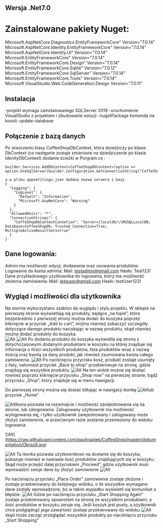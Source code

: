 ## Wersja .Net7.0

# Zainstalowane pakiety Nuget:
Microsoft.AspNetCore.Diagnostics.EntityFrameworkCore" Version="7.0.14" 
Microsoft.AspNetCore.Identity.EntityFrameworkCore" Version="7.0.14" Microsoft.AspNetCore.Identity.UI" Version="7.0.14" 
Microsoft.EntityFrameworkCore" Version="7.0.14" 
Microsoft.EntityFrameworkCore.Design" Version="7.0.14" Microsoft.EntityFrameworkCore.Sqlite" Version="7.0.12" Microsoft.EntityFrameworkCore.SqlServer" Version="7.0.14" 
Microsoft.EntityFrameworkCore.Tools" Version="7.0.14" 
Microsoft.VisualStudio.Web.CodeGeneration.Design Version="7.0.11"

## Instalacja

-projekt wymaga zainstalowanego SQLServer 2019
-uruchomienie VisualStudio z projektem i zbudowanie solucji
-nugetPackage komenda na kosoli: update-database


## Połączenie z bazą danych 
Po stworzeniu klasy CoffeeShopDbContext, która dziedziczy po klasie DbContext  (co następnie zostaje zmienione na dziedziczenie po klasie IdenityDbContext)
dodanie ścieżki w  Porgram.cs : 

```
builder.Services.AddDbContext<CoffeeShopDbContext>(option => option.UseSqlServer(builder.Configuration.GetConnectionString("CoffeShopDbContextConnetion")));

a w pliku appsetitings.json dodana nazwa serwera i bazy
{
  "Logging": {
    "LogLevel": {
      "Default": "Information",
      "Microsoft.AspNetCore": "Warning"
    }
  },
  "AllowedHosts": "*",
  "ConnectionStrings": {
    "CoffeShopDbContextConnetion": "Server=(localdb)\\MSSQLLocalDB; Database=CoffeeShopDb; Trusted_Connection=True; MultipleActiveResultSets=true"
  }
}
```

## Dane logowania:

Admin ma możliwość edycji, dodawania oraz usuwania produktów. 
Logowanie do konta admina:
Mail: testadmin@gmail.com
Hasło: Test123!
Dane przykładowego użytkownika do logowania, który ma możliwość złożenia zamówienia:
Mail: testuser@gmail.com
Hasło: testUser123!


## Wygląd i możliwości dla użytkownika

Na stornie wykorzystano szablon do wyglądu i stylu projektu. W sklepie na pierwszej stronie wyświetlają się produkty, będące  „na topie”, które bezpośrednio z pierwszej strony można dodać do koszyka poprzez kliknięcie w przycisk „Add to cart”, 
można również zobaczyć szczegóły dotyczące danego produktu naciskając w nazwę produktu, skąd również można dodać produkty do koszyka.  
![Alt](https://raw.githubusercontent.com/paulinapiek/CoffeeShop/master/dokumentation/Obraz1.jpg) 
![Alt](https://raw.githubusercontent.com/paulinapiek/CoffeeShop/master/dokumentation/Obraz2.jpg)
Po dodaniu produktu do koszyka wyświetla się strona z dotychczasowymi dodanymi produktami w koszyku na której znajduje się informacja o ilości wszystkich produktów, lista produktów wraz z nazwą ilością oraz kwotą za dany produkt, jak również zsumowana kwota całego zamówienia.
![Alt](https://raw.githubusercontent.com/paulinapiek/CoffeeShop/master/dokumentation/Obraz3.jpg)
Po naciśnięciu przycisku kosz, produkt zostaje usunięty z listy, natomiast przycisk „Back to shop” przekierowuje na stronę, gdzie znajdują się wszystkie produkty. 
![Alt](https://raw.githubusercontent.com/paulinapiek/CoffeeShop/master/dokumentation/Obraz4.jpg)
Na ten widok można się dostać również poprzez kliknięcie przycisku „Shop now” na pierwszej stronie, bądź przycisku „Shop”, który znajduje się w menu nawigacji.
	
Do pierwszej strony można się dostać klikając w nawigacji ikonkę ![Alt](https://raw.githubusercontent.com/paulinapiek/CoffeeShop/master/dokumentation/Obraz6.jpg)lub przycisk „Home”.

![Alt](https://raw.githubusercontent.com/paulinapiek/CoffeeShop/master/dokumentation/Obraz7.jpg)Ikona pozwala na rozwinięcie i możliwość zarejestrowania się na stronie, lub zalogowania. Zalogowany użytkownik ma możliwość wylogowania się, i tylko użytkownik zarejestrowany i zalogowany może złożyć zamówienie, w przeciwnym razie zostanie przeniesiony do widoku logowania

![Alt] (https://raw.githubusercontent.com/paulinapiek/CoffeeShop/master/dokumentation/Obraz8.jpg)

![Alt](https://raw.githubusercontent.com/paulinapiek/CoffeeShop/master/dokumentation/Obraz12.gif) Ta ikonka pozwala użytkownikowi na dostanie się do koszyka, pokazuje również w nawiasie ilość produktów znajdujących się w koszyku.
Skąd może przejść dalej przyciskiem „Proceed”, gdzie użytkownik musi wprowadzić swoje dane by złożyć zamówienie
![Alt](https://raw.githubusercontent.com/paulinapiek/CoffeeShop/master/dokumentation/Obraz9.jpg)

Po naciśnięciu przycisku „Place Order” zamówienie zostaje złożone i zostaje przekierowany do kolejnego widoku, o ile wszystkie wymagane dane zostały wprowadzone, bo w takim wypadku wyświetli się komunikat o błędzie.
![Alt](https://raw.githubusercontent.com/paulinapiek/CoffeeShop/master/dokumentation/Obraz10.jpg)
Gdzie po naciśnięciu przycisku „Start Shopping Again” zostaje przekierowany spowrotem na stronę ze wszystkimi produktami, a ilość produktów w koszyku zeruje się.
Jeśli koszyk jest pusty, a użytkownik chce podglądnąć jego zawartość zostaje przekierowany do widoku 
![Alt](https://raw.githubusercontent.com/paulinapiek/CoffeeShop/master/dokumentation/Obraz11.jpg)skąd może zacząć przeglądać wszystkie produkty po naciśnięciu przycisku „Start Shopping”
